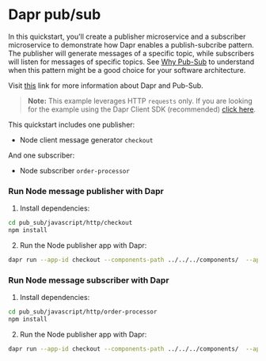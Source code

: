 # Dapr pub/sub

In this quickstart, you'll create a publisher microservice and a subscriber microservice to demonstrate how Dapr enables a publish-subcribe pattern. The publisher will generate messages of a specific topic, while subscribers will listen for messages of specific topics. See [Why Pub-Sub](#why-pub-sub) to understand when this pattern might be a good choice for your software architecture.

Visit [this](https://docs.dapr.io/developing-applications/building-blocks/pubsub/) link for more information about Dapr and Pub-Sub.

> **Note:** This example leverages HTTP `requests` only.  If you are looking for the example using the Dapr Client SDK (recommended) [click here](../sdk/).

This quickstart includes one publisher:

- Node client message generator `checkout` 

And one subscriber: 
 
- Node subscriber `order-processor`

### Run Node message publisher with Dapr

1. Install dependencies: 

<!-- STEP
name: Install Node dependencies
-->

```bash
cd pub_sub/javascript/http/checkout
npm install
```
<!-- END_STEP -->
2. Run the Node publisher app with Dapr: 

<!-- STEP
name: Run Node publisher
expected_stdout_lines:
  - "You're up and running! Both Dapr and your app logs will appear here."
  - '== APP == Published data: {"orderId":2}'
  - '== APP == Published data: {"orderId":3}'
  - "Exited App successfully"
  - "Exited Dapr successfully"
expected_stderr_lines:
working_dir: ./checkout
output_match_mode: substring
background: true
sleep: 10
-->
    
```bash
dapr run --app-id checkout --components-path ../../../components/  --app-port 5001 -- node .
```

<!-- END_STEP -->
### Run Node message subscriber with Dapr

1. Install dependencies: 

<!-- STEP
name: Install Node dependencies
-->

```bash
cd pub_sub/javascript/http/order-processor
npm install
```
<!-- END_STEP -->
2. Run the Node publisher app with Dapr: 

<!-- STEP
name: Run Node publisher
expected_stdout_lines:
  - "You're up and running! Both Dapr and your app logs will appear here."
  - '== APP == Subscriber received: {"orderId":6}'
  - "Exited Dapr successfully"
  - "Exited App successfully"
expected_stderr_lines:
working_dir: ./order-processor
output_match_mode: substring
background: true
sleep: 10
-->
    
```bash
dapr run --app-id checkout --components-path ../../../components/  --app-port 5001 -- node .
```

<!-- END_STEP -->